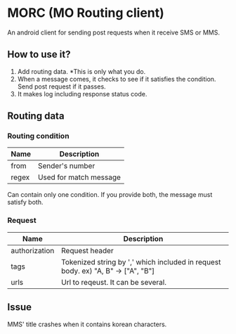 MORC (MO Routing client)
===============================
An android client for sending post requests when it receive SMS or MMS.

How to use it?
------------------------------
1. Add routing data. *This is only what you do.
2. When a message comes, it checks to see if it satisfies the condition. Send post request if it passes.
3. It makes log including response status code.

Routing data
-----------------------
### Routing condition
| Name | Description |
| ---- |-------------|
| from | Sender's number |
| regex | Used for match message |


Can contain only one condition. If you provide both, the message must satisfy both.

### Request
| Name | Description |
| ---- |-------------|
| authorization | Request header |
| tags | Tokenized string by ',' which included in request body. ex) "A, B" -> ["A", "B"] |
| urls | Url to reqeust. It can be several. |


Issue
-----------
MMS' title crashes when it contains korean characters.
